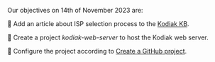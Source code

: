 Our objectives on 14th of November 2023 are:

:pencil: Add an article about ISP selection process to the [Kodiak KB](https://github.com/polarlabs/kodiak-kb).

:pencil: Create a project *kodiak-web-server* to host the Kodiak web server. 

:pencil: Configure the project according to [Create a GitHub project](https://github.com/polarlabs/kodiak-kb/blob/main/github/create-a-repo.md).
